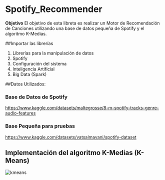 # Spotify_Recommender

**Objetivo** El objetivo de esta libreta es realizar un Motor de Recomendación de Canciones utilizando una base de datos pequeña de Spotify y el algoritmo K-Medias.

##Importar las librerías
1. Librerías para la manipulación de datos
2. Spotify
3. Configuración del sistema
4. Inteligencia Artificial
5. Big Data (Spark)

##Datos Utilizados:

### Base de Datos de Spotify

https://www.kaggle.com/datasets/maltegrosse/8-m-spotify-tracks-genre-audio-features

### Base Pequeña para pruebas

https://www.kaggle.com/datasets/vatsalmavani/spotify-dataset

## Implementación del algoritmo K-Medias (K-Means)

![kmeans](/repository/imagenes/kmeans.png?raw=true "K-Medias")
